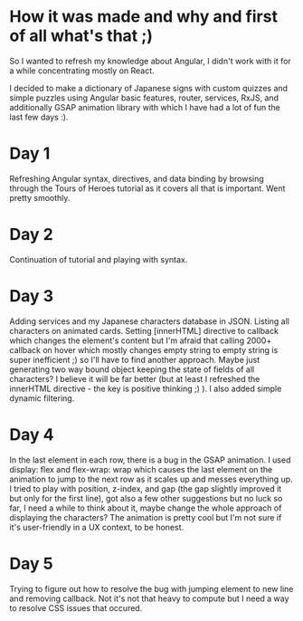 # How it was made and why and first of all what's that ;)

So I wanted to refresh my knowledge about Angular, I didn't work with it for a while concentrating mostly on React.

I decided to make a dictionary of Japanese signs with custom quizzes and simple puzzles using Angular basic features, router, services, RxJS, and additionally GSAP animation library with which I have had a lot of fun the last few days :).

# Day 1

Refreshing Angular syntax, directives, and data binding by browsing through the Tours of Heroes tutorial as it covers all that is important. Went pretty smoothly.

# Day 2 

Continuation of tutorial and playing with syntax. 

# Day 3

Adding services and my Japanese characters database in JSON. Listing all characters on animated cards. Setting [innerHTML] directive to callback which changes the element's content but I'm afraid that calling 2000+ callback on hover which mostly changes empty string to empty string is super inefficient ;) so I'll have to find another approach. Maybe just generating two way bound object keeping the state of fields of all characters? I believe it will be far better (but at least I refreshed the innerHTML directive - the key is positive thinking ;) ). 
I also added simple dynamic filtering.

# Day 4

In the last element in each row, there is a bug in the GSAP animation. I used display: flex and flex-wrap: wrap which causes the last element on the animation to jump to the next row as it scales up and messes everything up. I tried to play with position, z-index, and gap (the gap slightly improved it but only for the first line), got also a few other suggestions but no luck so far, I need a while to think about it, maybe change the whole approach of displaying the characters? The animation is pretty cool but I'm not sure if it's user-friendly in a UX context, to be honest.

# Day 5

Trying to figure out how to resolve the bug with jumping element to new line and removing callback. Not it's not that heavy to compute but I need a way to resolve CSS issues that occured.
